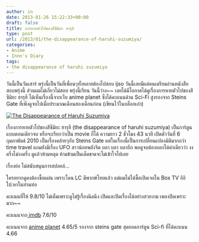 ```yaml
---
author: in
date: 2013-01-26 15:22:33+00:00
draft: false
title: การหายตัวไปของสึซึมิยะ ฮารุฮิ
type: post
url: /2013/01/the-disappearance-of-haruhi-suzumiya/
categories:
- Anime
- Innn's Diary
tags:
- the disappearance of haruhi suzumiya
---
```


วันนี้เป็นวันเสาร์ พรุ่งนี้เป็นวันที่เพื่อนๆทั้งหลายต้องไปสอบ ijso วันนี้เลยมีแต่คนเตรียมอ่านหนังสือสอบพรุ่งนี้ ส่วนผมไม่เกี่ยวไม่สอบ พรุ่งนี้เรียน วันนี้ว่าง~~ เลยได้มีโอกาศได้ดูเรื่องการหายตัวไปของสึซึมิยะ ฮารุฮิ ได้เห็นเรื่องนี้จากเว็บ anime planet ซึ่งได้คะแนนด้าน Sci-Fi สูงรองจาก Steins Gate ที่เพิ่งดูจบไปเมื่อประมาณเดือนสองเดือนก่อน (เขียนไว้ในบล็อกเก่า)

[![The Disappearance of Haruhi Suzumiya](https://www.innnblog.com/wp-content/uploads/2013/01/The-Disappearance-of-Haruhi-Suzumiya-1024x575.jpg)
](https://www.innnblog.com/wp-content/uploads/2013/01/The-Disappearance-of-Haruhi-Suzumiya.jpg)

เรื่องการหายตัวไปของสึซึมิยะ ฮารุฮิ (the disappearance of haruhi suzumiya) เป็นการ์ตูนแบบตอนเดียวจบ หรือจะเรียกว่าเป็น movie ก็ได้ ความยาว 2 ชั่วโมง 43 นาที เปิดตัววันที่ 6 กุมภาพันธ์ 2010 เป็นเรื่องคล้ายๆกับ Steins Gate แต่ในเรื่องนี้เป็นการเปลี่ยนแปลงมิติมากกว่า time travel แถมยังมีเรื่อง UFO สาวน้อยพลังจิต บลา บลา บลาอีก พอดูจบต้องบอกได้คำเดียวว่า งงครึ่งไม่งงครึ่ง ดูแล้วห้ามหลุด ห้ามข้ามเป็นเด็ดขาดจะไม่เข้าใจไปเลย

เรื่องย่อ ไม่สนับสนุนการสปอยล์...

ใครอยากดูคงต้องซื้อแผ่น เพราะโดน LC มีพากษ์ไทยแล้ว แต่ผมไม่ได้ซื้อเปิดเจอใน Box TV อิอิ ใบ้:หาในท่านท่อ

คะแนนที่ให้ 9.8/10 ไม่เต็มเพราะดูไม่รู้เรื่องนิดนึง เปิดและปิดเรื่องได้อย่างสวยงาม เพลงปิดเพราะมาก~~

คะแนนจาก[ imdb](http://www.imdb.com/title/tt1572781/) 7.6/10

คะแนนจาก [anime planet](http://www.anime-planet.com/anime/the-vanishment-of-haruhi-suzumiya) 4.65/5 รองจาก steins gate สุดยอดการ์ตูน Sci-fi ที่ได้คะแนน 4.66
